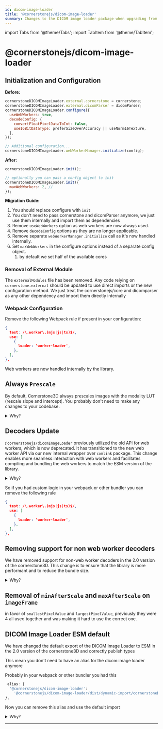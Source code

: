 ```yaml
---
id: dicom-image-loader
title: '@cornerstonejs/dicom-image-loader'
summary: Changes to the DICOM image loader package when upgrading from Cornerstone3D 1.x to 2.x
---
```



import Tabs from '@theme/Tabs';
import TabItem from '@theme/TabItem';



# @cornerstonejs/dicom-image-loader

## Initialization and Configuration

**Before:**

```js
cornerstoneDICOMImageLoader.external.cornerstone = cornerstone;
cornerstoneDICOMImageLoader.external.dicomParser = dicomParser;
cornerstoneDICOMImageLoader.configure({
  useWebWorkers: true,
  decodeConfig: {
    convertFloatPixelDataToInt: false,
    use16BitDataType: preferSizeOverAccuracy || useNorm16Texture,
  },
});

// Additional configuration...
cornerstoneDICOMImageLoader.webWorkerManager.initialize(config);
```

**After:**

```js
cornerstoneDICOMImageLoader.init();

// optionally you can pass a config object to init
cornerstoneDICOMImageLoader.init({
  maxWebWorkers: 2, //
});
```

**Migration Guide:**

1. You should replace configure with `init`
2. You don't need to pass cornerstone and dicomParser anymore, we just use them internally and import them as dependencies
3. Remove `useWebWorkers` option as web workers are now always used.
4. Remove `decodeConfig` options as they are no longer applicable.
5. Remove separate `webWorkerManager.initialize` call as it's now handled internally.
6. Set `maxWebWorkers` in the configure options instead of a separate config object.
   1. by default we set half of the available cores

### Removal of External Module

The `externalModules` file has been removed. Any code relying on `cornerstone.external` should be updated to use direct imports or the new configuration method.
We just treat the cornerstonejs/core and dicomparser as any other dependency and import them directly internally

### Webpack Configuration

Remove the following Webpack rule if present in your configuration:

```json
{
  test: /\.worker\.(mjs|js|ts)$/,
  use: [
    {
      loader: 'worker-loader',
    },
  ],
},
```

Web workers are now handled internally by the library.

## Always `Prescale`

By default, Cornerstone3D always prescales images with the modality LUT (rescale slope and intercept). You probably don't need to make any changes to your codebase.

<details>
<summary>Why?</summary>
The viewport previously made the decision to prescale, and all viewports followed this approach. However, we found prescaling bugs in some user-implemented custom image loaders. We have now fixed these issues by consistently applying prescaling.

</details>

## Decoders Update

`@cornerstonejs/dicomImageLoader` previously utilized the old API for web workers, which is now deprecated. It has transitioned to the new web worker API via our new internal wrapper over `comlink` package. This change enables more seamless interaction with web workers and facilitates compiling and bundling the web workers to match the ESM version of the library.

<details>
<summary>Why?</summary>

To consolidate the web worker API using a new ES module format, which will enable new bundlers like `vite` to work seamlessly with the library.

</details>

So if you had custom logic in your webpack or other bundler you can remove the following rule

```json
{
  test: /\.worker\.(mjs|js|ts)$/,
  use: [
    {
      loader: 'worker-loader',
    },
  ],
},
```

## Removing support for non web worker decoders

We have removed support for non-web worker decoders in the 2.0 version of the cornerstone3D. This change is to ensure that the library is more performant and to reduce the bundle size.

<details>
<summary>Why?</summary>

We see no compelling reason to use non-worker decoders anymore. Web worker decoders offer superior performance and better compatibility with modern bundlers.

</details>

## Removal of `minAfterScale` and `maxAfterScale` on `imageFrame`

in favor of `smallestPixelValue` and `largestPixelValue`, previously they were 4 all used together and was
making it hard to use the correct one.

## DICOM Image Loader ESM default

We have changed the default export of the DICOM Image Loader to ESM in the 2.0 version of the cornerstone3D and correctly
publish types

This mean you don't need to have an alias for the dicom image loader anymore

<Tabs>
  <TabItem value="Before" label="Before 📦 " default>

Probably in your webpack or other bundler you had this

```js
 alias: {
  '@cornerstonejs/dicom-image-loader':
    '@cornerstonejs/dicom-image-loader/dist/dynamic-import/cornerstoneDICOMImageLoader.min.js',
},
```

  </TabItem>
  <TabItem value="After" label="After 🚀🚀">

Now you can remove this alias and use the default import

  </TabItem>
</Tabs>

<details>
<summary>Why?</summary>

ESM is the future of javascript, and we want to ensure that the library is compatible with modern bundlers and tools.

</details>

---
